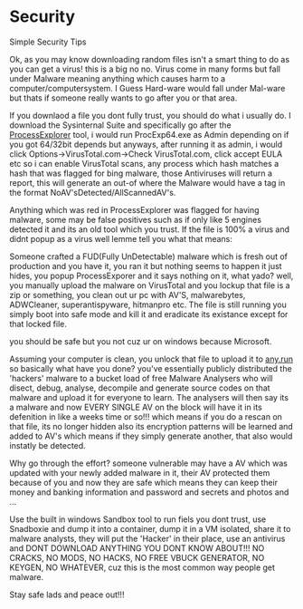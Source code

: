 # Security
Simple Security Tips

Ok, as you may know downloading random files isn't a smart thing to do as you can get a virus! this is a big no no. Virus come in many forms but fall under Malware meaning anything which causes harm to a computer/computersystem. I Guess Hard-ware would fall under Mal-ware but thats if someone really wants to go after you or that area.

If you downlaod a file you dont fully trust, you should do what i usually do. I download the Sysinternal Suite and specifically go after the [ProcessExplorer](https://docs.microsoft.com/en-us/sysinternals/downloads/process-explorer) tool, i would run ProcExp64.exe as Admin depending on if you got 64/32bit depends but anyways, after running it as admin, i would click Options->VirusTotal.com->Check VirusTotal.com, click accept EULA etc so i can enable VirusTotal scans, any process which hash matches a hash that was flagged for bing malware, those Antiviruses will return a report, this will generate an out-of where the Malware would have a tag in the format NoAV'sDetected/AllScannedAV's.

Anything which was red in ProcessExplorer was flagged for having malware, some may be false positives such as if only like 5 engines detected it and its an old tool which you trust. If the file is 100% a virus and didnt popup as a virus well lemme tell you what that means:

Someone crafted a FUD(Fully UnDetectable) malware which is fresh out of production and you have it, you ran it but nothing seems to happen it just hides, you popup ProcessExporer and it says nothing on it, what yado? well, you manually upload the malware on VirusTotal and you lockup that file is a zip or something, you clean out ur pc with AV'S, malwarebytes, ADWCleaner, superantispyware, hitmanpro etc. The file is still running you simply boot into safe mode and kill it and eradicate its existance except for that locked file.

you should be safe but you not cuz ur on windows because Microsoft.

Assuming your computer is clean, you unlock that file to upload it to [any.run](https://any.run) so basically what have you done?
you've essentially publicly distributed the 'hackers' malware to a bucket load of free Malware Analysers who will disect, debug, analyse, decompile and generate source codes on that malware and upload it for everyone to learn. The analysers will then say its a malware and now EVERY SINGLE AV on the block will have it in its defenition in like a weeks time or so!!! which means if you do a rescan on that file, its no longer hidden also its encryption patterns will be learned and added to AV's which means if they simply generate another, that also would instatly be detected.

Why go through the effort? someone vulnerable may have a AV which was updated with your newly added malware in it, their AV protected them because of you and now they are safe which means they can keep their money and banking information and password and secrets and photos and ...

Use the built in windows Sandbox tool to run fiels you dont trust, use Snadboxie and dump it into a container, dump it in a VM isolated, share it to malware analysts, they will put the 'Hacker' in their place, use an antivirus and DONT DOWNLOAD ANYTHING YOU DONT KNOW ABOUT!!! NO CRACKS, NO MODS, NO HACKS, NO FREE VBUCK GENERATOR, NO KEYGEN, NO WHATEVER, cuz this is the most common way people get malware.

Stay safe lads and peace out!!!
